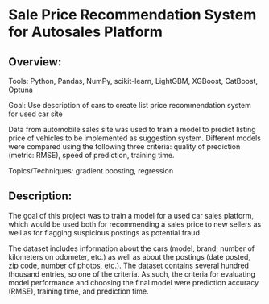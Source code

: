 # Sale Price Recommendation System for Autosales Platform

## Overview:

Tools: Python, Pandas, NumPy, scikit-learn, LightGBM, XGBoost, CatBoost, Optuna

Goal: Use description of cars to create list price recommendation system for used car site

Data from automobile sales site was used to train a model to predict listing price of vehicles to be implemented as suggestion system. Different models were compared using the following three criteria: quality of prediction (metric: RMSE), speed of prediction, training time.

Topics/Techniques: gradient boosting, regression

## Description:

The goal of this project was to train a model for a used car sales platform, which would be used both for recommending a sales price to new sellers as well as for flagging suspicious postings as potential fraud.

The dataset includes information about the cars (model, brand, number of kilometers on odometer, etc.) as well as about the postings (date posted, zip code, number of photos, etc.). The dataset contains several hundred thousand entries, so one of the criteria. As such, the criteria for evaluating model performance and choosing the final model were prediction accuracy (RMSE), training time, and prediction time.
